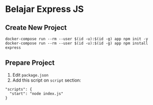 # Belajar Express JS

## Create New Project
```docker-compose run --rm --user $(id -u):$(id -g) app npm init -y```
```docker-compose run --rm --user $(id -u):$(id -g) app npm install express```

## Prepare Project
1. Edit `package.json`
2. Add this script on `script` section:
```
"scripts": {
  "start": "node index.js"
}
```